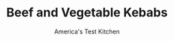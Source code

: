 ---
layout: ../../layouts/MarkdownPostLayout.astro
title: Beef and Vegetable Kebabs
author: America's Test Kitchen
pubDate: 2023-03-15
description: "Leathery, blackened beef and bland, raw vegetables are common issues with beef and vegetable kebabs. We set out to save this recipe and found that with little fuss-and minimal expense-these kebabs come off the grill nicely charred, juicy, and full of flavor."
image_url: https://res.cloudinary.com/hksqkdlah/image/upload/ar_1:1,c_fill,dpr_2.0,f_auto,fl_lossy.progressive.strip_profile,g_faces:auto,q_auto:low,w_344/6875_sfs-beefkabob-v2-02-279242
tags: ["Main Courses","Beef","Grilling & Barbecue"]
calories: 3771
protein: 34
carbohydrates: 7
fats: 
fiber: 1
ingredients: ["1/2 cup, soy sauce","3/4 cup, olive oil","4 , garlic clove, minced","3/4 teaspoon, pepper","2 pounds, steak tips, poked all over with fork and cut into 1 1/2-inch chunks","2 , red bell peppers, seeded and cut into 1 1/2-inch pieces","1 medium, red onion, cut into 1 1/2-inch pieces","10 ounces, white mushrooms, stemmed"]
serves: 6
time: "1¼ hours, plus 1½ hours marinating"
instructions: ["Whisk soy sauce, oil, garlic, and pepper in bowl; transfer 1/3 cup soy mixture to large microwave-safe bowl. Place remaining soy mixture and steak tips into gallon-size zipper-lock bag. Press air out of bag, seal, and refrigerate for at least 1 hour or up to 2 hours.","Add bell peppers, onion, and mushrooms to bowl with reserved soy mixture and toss to coat. Wrap tightly with plastic and let marinate 30 minutes.","Microwave vegetables until onions are translucent at edges, 3 to 6 minutes, shaking bowl (without removing plastic) to redistribute vegetables halfway through cooking. Uncover vegetables and set aside until meat is fully marinated.","Thread meat and vegetables evenly onto six 12-inch metal skewers, starting and ending with meat. Grill kebabs over medium fire, covered and turning frequently, until meat is well browned and vegetables are tender, 14 to 16 minutes. Serve."]
nutrition: ["712 mg Potassium","358 mg Phosphorus","52 mg Calcium","3 mg Iron","42 mg Magnesium","1225 mg Sodium","5 mg Zinc","51 g Fat","10 mg Niacin (B3)","30 g Monounsaturated","4 g Polyunsaturated","53 mg Vitamin C","93 mg Cholesterol","13 g Saturated","1 g Trans","1 g Fiber","40 µg Folate (food)","3 g Sugars","21 µg Vitamin K","208 g Water","7 g Carbs","40 µg Folate equivalent (total)","34 g Protein","4 mg Vitamin E","2 µg Vitamin B12","1 mg Vitamin B6","68 µg Vitamin A","628 kcal Energy","3771 calories"]
notes: "Do not marinate the beef for more than 2 hours or it will be too salty. You will need six 12-inch metal skewers for this recipe. If you have pieces of meat smaller than 1 1/2 inches, thread two small pieces together to approximate a 1 1/2-inch cube."
---